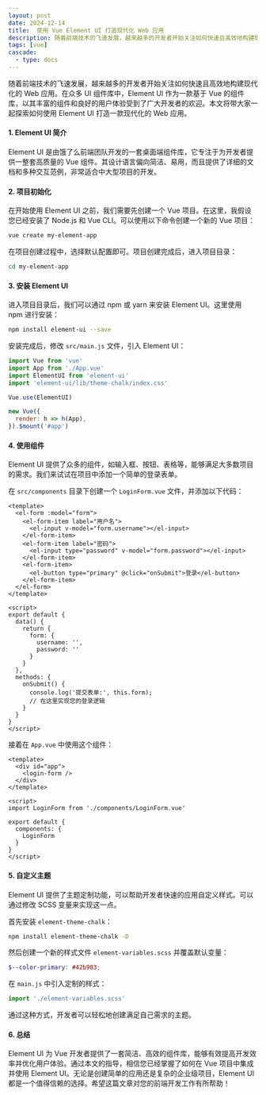 ```yaml
---
layout: post
date: 2024-12-14
title:  使用 Vue Element UI 打造现代化 Web 应用
description: 随着前端技术的飞速发展，越来越多的开发者开始关注如何快速且高效地构建现代化的 Web 应用。在众多 UI 组件库中，Element UI 作为一款基于 Vue 的组件库，以其丰富的组件和良好的用户体验受到了广大开发者的欢迎。本文将带大家一起探索如何使用 Element UI 打造一款现代化的 Web 应用。
tags: [vue]
cascade:
  - type: docs
---
```


随着前端技术的飞速发展，越来越多的开发者开始关注如何快速且高效地构建现代化的 Web 应用。在众多 UI 组件库中，Element UI 作为一款基于 Vue 的组件库，以其丰富的组件和良好的用户体验受到了广大开发者的欢迎。本文将带大家一起探索如何使用 Element UI 打造一款现代化的 Web 应用。

#### 1. Element UI 简介

Element UI 是由饿了么前端团队开发的一套桌面端组件库，它专注于为开发者提供一整套高质量的 Vue 组件。其设计语言偏向简洁、易用，而且提供了详细的文档和多种交互范例，非常适合中大型项目的开发。

#### 2. 项目初始化

在开始使用 Element UI 之前，我们需要先创建一个 Vue 项目。在这里，我假设您已经安装了 Node.js 和 Vue CLI。可以使用以下命令创建一个新的 Vue 项目：

```bash
vue create my-element-app
```

在项目创建过程中，选择默认配置即可。项目创建完成后，进入项目目录：

```bash
cd my-element-app
```

#### 3. 安装 Element UI

进入项目目录后，我们可以通过 npm 或 yarn 来安装 Element UI。这里使用 npm 进行安装：

```bash
npm install element-ui --save
```

安装完成后，修改 `src/main.js` 文件，引入 Element UI：

```javascript
import Vue from 'vue'
import App from './App.vue'
import ElementUI from 'element-ui'
import 'element-ui/lib/theme-chalk/index.css'

Vue.use(ElementUI)

new Vue({
  render: h => h(App),
}).$mount('#app')
```

#### 4. 使用组件

Element UI 提供了众多的组件，如输入框、按钮、表格等，能够满足大多数项目的需求。我们来试试在项目中添加一个简单的登录表单。

在 `src/components` 目录下创建一个 `LoginForm.vue` 文件，并添加以下代码：

```vue
<template>
  <el-form :model="form">
    <el-form-item label="用户名">
      <el-input v-model="form.username"></el-input>
    </el-form-item>
    <el-form-item label="密码">
      <el-input type="password" v-model="form.password"></el-input>
    </el-form-item>
    <el-form-item>
      <el-button type="primary" @click="onSubmit">登录</el-button>
    </el-form-item>
  </el-form>
</template>

<script>
export default {
  data() {
    return {
      form: {
        username: '',
        password: ''
      }
    }
  },
  methods: {
    onSubmit() {
      console.log('提交表单:', this.form);
      // 在这里实现您的登录逻辑
    }
  }
}
</script>
```

接着在 `App.vue` 中使用这个组件：

```vue
<template>
  <div id="app">
    <login-form />
  </div>
</template>

<script>
import LoginForm from './components/LoginForm.vue'

export default {
  components: {
    LoginForm
  }
}
</script>
```

#### 5. 自定义主题

Element UI 提供了主题定制功能，可以帮助开发者快速的应用自定义样式。可以通过修改 SCSS 变量来实现这一点。

首先安装 `element-theme-chalk`：

```bash
npm install element-theme-chalk -D
```

然后创建一个新的样式文件 `element-variables.scss` 并覆盖默认变量：

```scss
$--color-primary: #42b983;
```

在 `main.js` 中引入定制的样式：

```javascript
import './element-variables.scss'
```

通过这种方式，开发者可以轻松地创建满足自己需求的主题。

#### 6. 总结

Element UI 为 Vue 开发者提供了一套简洁、高效的组件库，能够有效提高开发效率并优化用户体验。通过本文的指导，相信您已经掌握了如何在 Vue 项目中集成并使用 Element UI。无论是创建简单的应用还是复杂的企业级项目，Element UI 都是一个值得信赖的选择。希望这篇文章对您的前端开发工作有所帮助！